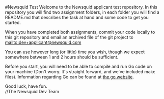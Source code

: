 #Newsquid Test
Welcome to the Newsquid applicant test repository. In this repository you will
find two assignment folders, in each folder you will find a README.md that
describes the task at hand and some code to get you started.

When you have completed both assignments, commit your code locally to this git
repository and email an archived file of the git project to
<mailto:dev+applicant@newsquid.com>

You can use however long (or little) time you wish, though we expect somewhere
between 1 and 2 hours should be sufficient.

Before you start, you will need to be able to compile and run Go code on your
machine (Don't worry. It's straight forward, and we've included make files).
Information regarding Go can be found at [the go website](golang.org).

Good luck, have fun.  
//The Newsquid Dev Team
